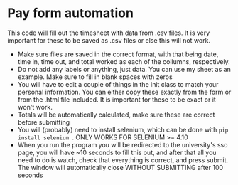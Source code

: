 # Pay form automation

This code will fill out the timesheet with data from .csv files. It is very important for these to be saved as .csv files or else this will not work.
- Make sure files are saved in the correct format, with that being date, time in, time out, and total worked as each of the collumns, respectively. 
- Do not add any labels or anything, just data. You can use my sheet as an example. Make sure to fill in blank spaces with zeros
- You will have to edit a couple of things in the init class to match your personal
information. You can either copy these exactly from the form or from the .html file included. It is important for these to be exact or it won't work. 
- Totals will be automatically calculated, make sure these are correct before submitting
 - You will
(probably) need to install selenium, which can be done with 
`pip install selenium `. ONLY WORKS FOR SELENIUM >= 4.10 
- When you run the program you will be redirected to the university's sso page, you will have ~10 seconds to fill this out, and after
that all you need to do is watch, check that everything is correct, and press submit. The window will automatically close WITHOUT SUBMITTING after 100 seconds

